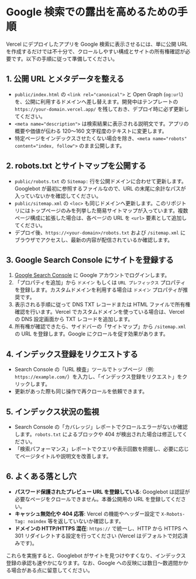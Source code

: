# Google 検索での露出を高めるための手順

Vercel にデプロイしたアプリを Google 検索に表示させるには、単に公開 URL を作成するだけでは不十分で、クロールしやすい構成とサイトの所有権確認が必要です。以下の手順に従って準備してください。

## 1. 公開 URL とメタデータを整える
- `public/index.html` の `<link rel="canonical">` と Open Graph (`og:url`) を、公開に利用するドメインへ差し替えます。開発中はテンプレートの `https://your-domain.vercel.app/` を残しておき、デプロイ時に必ず更新してください。
- `<meta name="description">` は検索結果に表示される説明文です。アプリの概要や価値が伝わる 120〜160 文字程度のテキストに変更します。
- 特定ページをインデックスさせたくない場合を除き、`<meta name="robots" content="index, follow">` のまま公開します。

## 2. robots.txt とサイトマップを公開する
- `public/robots.txt` の `Sitemap:` 行を公開ドメインに合わせて更新します。Googlebot が最初に参照するファイルなので、URL の末尾に余計なパスが入っていないかを確認してください。
- `public/sitemap.xml` の `<loc>` も同じドメインへ更新します。このリポジトリにはトップページのみを列挙した簡易サイトマップが入っています。複数ページ構成に拡張した場合は、各ページの URL を `<url>` 要素として追加してください。
- デプロイ後、`https://<your-domain>/robots.txt` および `/sitemap.xml` にブラウザでアクセスし、最新の内容が配信されているか確認します。

## 3. Google Search Console にサイトを登録する
1. [Google Search Console](https://search.google.com/search-console/about) に Google アカウントでログインします。
2. 「プロパティを追加」から `ドメイン` もしくは `URL プレフィックス` プロパティを登録します。カスタムドメインを利用する場合は `ドメイン` プロパティが推奨です。
3. 表示される手順に従って DNS TXT レコードまたは HTML ファイルで所有権確認を行います。Vercel でカスタムドメインを使っている場合は、Vercel の DNS 設定画面から TXT レコードを追加します。
4. 所有権が確認できたら、サイドバーの「サイトマップ」から `/sitemap.xml` の URL を登録します。Google にクロールを促す効果があります。

## 4. インデックス登録をリクエストする
- Search Console の「URL 検査」ツールでトップページ（例: `https://example.com/`）を入力し、「インデックス登録をリクエスト」をクリックします。
- 更新があった際も同じ操作で再クロールを依頼できます。

## 5. インデックス状況の監視
- Search Console の「カバレッジ」レポートでクロールエラーがないか確認します。`robots.txt` によるブロックや 404 が検出された場合は修正してください。
- 「検索パフォーマンス」レポートでクエリや表示回数を把握し、必要に応じてページタイトルや説明文を改善します。

## 6. よくある落とし穴
- **パスワード保護されたプレビュー URL を登録している**: Googlebot は認証が必要なページをクロールできません。本番公開用の URL を登録してください。
- **キャッシュ無効化や 404 応答**: Vercel の機能やヘッダー設定で `X-Robots-Tag: noindex` 等を返していないか確認します。
- **ドメインの HTTP/HTTPS 混在**: `https://` で統一し、HTTP から HTTPS へ 301 リダイレクトする設定を行ってください (Vercel はデフォルトで対応済みです)。

これらを実施すると、Googlebot がサイトを見つけやすくなり、インデックス登録の承認も速やかになります。なお、Google への反映には数日〜数週間かかる場合がある点に留意してください。
